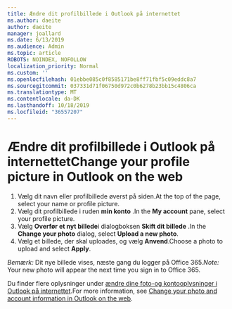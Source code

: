 ```yaml
---
title: Ændre dit profilbillede i Outlook på internettet
ms.author: daeite
author: daeite
manager: joallard
ms.date: 6/13/2019
ms.audience: Admin
ms.topic: article
ROBOTS: NOINDEX, NOFOLLOW
localization_priority: Normal
ms.custom: ''
ms.openlocfilehash: 01ebbe085c0f8585171be8ff71fbf5c09eddc8a7
ms.sourcegitcommit: 037331d71f06750d972c0b6278b23bb15c4806ca
ms.translationtype: MT
ms.contentlocale: da-DK
ms.lasthandoff: 10/18/2019
ms.locfileid: "36557207"
---
```

# <a name="change-your-profile-picture-in-outlook-on-the-web"></a><span data-ttu-id="83c69-102">Ændre dit profilbillede i Outlook på internettet</span><span class="sxs-lookup"><span data-stu-id="83c69-102">Change your profile picture in Outlook on the web</span></span>

1. <span data-ttu-id="83c69-103">Vælg dit navn eller profilbillede øverst på siden.</span><span class="sxs-lookup"><span data-stu-id="83c69-103">At the top of the page, select your name or profile picture.</span></span>
1. <span data-ttu-id="83c69-104">Vælg dit profilbillede i ruden **min konto** .</span><span class="sxs-lookup"><span data-stu-id="83c69-104">In the **My account** pane, select your profile picture.</span></span>
1. <span data-ttu-id="83c69-105">Vælg **Overfør et nyt billede**i dialogboksen **Skift dit billede** .</span><span class="sxs-lookup"><span data-stu-id="83c69-105">In the **Change your photo** dialog, select **Upload a new photo**.</span></span>
1. <span data-ttu-id="83c69-106">Vælg et billede, der skal uploades, og vælg **Anvend**.</span><span class="sxs-lookup"><span data-stu-id="83c69-106">Choose a photo to upload and select **Apply**.</span></span>

<span data-ttu-id="83c69-107">*Bemærk:* Dit nye billede vises, næste gang du logger på Office 365.</span><span class="sxs-lookup"><span data-stu-id="83c69-107">*Note:* Your new photo will appear the next time you sign in to Office 365.</span></span>

<span data-ttu-id="83c69-108">Du finder flere oplysninger under [ændre dine foto-og kontooplysninger i Outlook på internettet](https://support.office.com/article/b2dbb289-851d-4bed-93c3-3e136f5659ec).</span><span class="sxs-lookup"><span data-stu-id="83c69-108">For more information, see [Change your photo and account information in Outlook on the web](https://support.office.com/article/b2dbb289-851d-4bed-93c3-3e136f5659ec).</span></span>